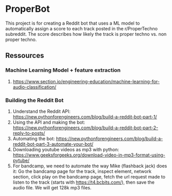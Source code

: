 # ProperBot

This project is for creating a Reddit bot that uses a ML model to automatically assign a score to each track posted in the r/ProperTechno subreddit. The score describes how likely the track is proper techno vs. non proper techno.

## Ressources

### Machine Learning Model + feature extraction
1. https://www.section.io/engineering-education/machine-learning-for-audio-classification/

### Building the Reddit Bot 
1. Understand the Reddit API: https://new.pythonforengineers.com/blog/build-a-reddit-bot-part-1/
2. Using the API and making the bot: https://new.pythonforengineers.com/blog/build-a-reddit-bot-part-2-reply-to-posts/
3. Automating the bot: https://new.pythonforengineers.com/blog/build-a-reddit-bot-part-3-automate-your-bot/
4. Downloading youtube videos as mp3 with python: https://www.geeksforgeeks.org/download-video-in-mp3-format-using-pytube/
5. For bandcamp, we need to automate the way Mike (flashback jack) does it: Go the bandcamp page for the track, inspect element, network section, click play on the bandcamp page, fetch the url request made to listen to the track (starts with https://t4.bcbits.com/), then save the audio file. We will get 128k mp3 files.

